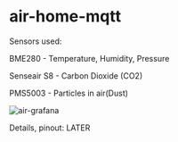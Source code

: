 # air-home-mqtt

Sensors used:


BME280 - Temperature, Humidity, Pressure

Senseair S8 - Carbon Dioxide (CO2)

PMS5003 - Particles in air(Dust)

![air-grafana](https://user-images.githubusercontent.com/5503131/165000629-41aa67e8-20fb-4538-81ff-e9d0b10fe67e.png)

Details, pinout: LATER

